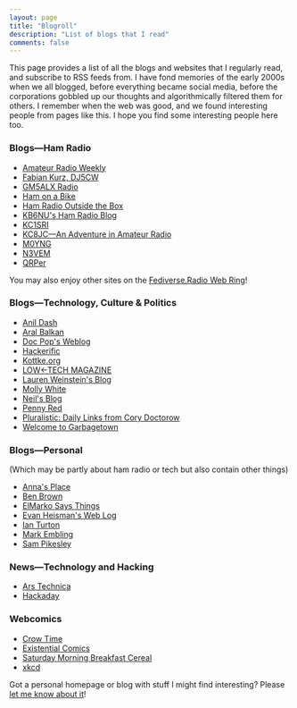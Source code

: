 ```yaml
---
layout: page
title: "Blogroll"
description: "List of blogs that I read"
comments: false
---
```


This page provides a list of all the blogs and websites that I regularly read, and subscribe to RSS feeds from. I have fond memories of the early 2000s when we all blogged, before everything became social media, before the corporations gobbled up our thoughts and algorithmically filtered them for others. I remember when the web was good, and we found interesting people from pages like this. I hope you find some interesting people here too.

### Blogs&mdash;Ham Radio

* [Amateur Radio Weekly](https://hamweekly.com/)
* [Fabian Kurz, DJ5CW](https://fkurz.net/)
* [GM5ALX Radio](https://gm5alx.uk/)
* [Ham on a Bike](https://hamonabike.blogspot.com/)
* [Ham Radio Outside the Box](https://hamradiooutsidethebox.ca/)
* [KB6NU's Ham Radio Blog](https://www.kb6nu.com/)
* [KC1SRI](https://www.kc1sri.com/)
* [KC8JC&mdash;An Adventure in Amateur Radio](https://www.kc8jc.com/)
* [M0YNG](https://m0yng.uk/)
* [N3VEM](https://n3vem.com/)
* [QRPer](https://qrper.com/)

You may also enjoy other sites on the [Fediverse.Radio Web Ring](https://ring.fediverse.radio/)!

### Blogs&mdash;Technology, Culture & Politics

* [Anil Dash](https://www.anildash.com)
* [Aral Balkan](https://ar.al/)
* [Doc Pop's Weblog](https://docpop.org/)
* [Hackerific](https://hackerific.net/)
* [Kottke.org](https://kottke.org/)
* [LOW←TECH MAGAZINE](https://solar.lowtechmagazine.com)
* [Lauren Weinstein's Blog](https://lauren.vortex.com/)
* [Molly White](https://blog.mollywhite.net/)
* [Neil's Blog](https://neilzone.co.uk/)
* [Penny Red](https://lauriepenny.substack.com)
* [Pluralistic: Daily Links from Cory Doctorow](https://pluralistic.net/)
* [Welcome to Garbagetown](https://catvalente.substack.com)

### Blogs&mdash;Personal

(Which may be partly about ham radio or tech but also contain other things)

* [Anna's Place](https://www.annasplace.me.uk)
* [Ben Brown](https://benbrown.com/home/)
* [ElMarko Says Things](https://pentler.blogspot.com/)
* [Evan Heisman's Web Log](https://www.indiahotelxray.org/)
* [Ian Turton](https://www.ianturton.com/)
* [Mark Embling](https://markembling.info/)
* [Sam Pikesley](https://sam.pikesley.org/)

### News&mdash;Technology and Hacking

* [Ars Technica](https://arstechnica.com/)
* [Hackaday](https://hackaday.com/)

### Webcomics

* [Crow Time](https://www.webtoons.com/en/canvas/crow-time/list?title_no=693372)
* [Existential Comics](https://existentialcomics.com)
* [Saturday Morning Breakfast Cereal](https://www.smbc-comics.com/)
* [xkcd](https://xkcd.com/)

Got a personal homepage or blog with stuff I might find interesting? Please [let me know about it](mailto:ian@ianrenton.com)!